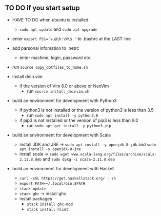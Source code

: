 ## TO DO if you start setup
- HAVE TO DO when ubuntu is installed 
    - `sudo apt update` and `sudo apt upgrade`

- enter `export PS1='\u@\h:\W\$ '` to .bashrc at the LAST line

- add parsonal infomation to .netrc
    - enter machine, login, password etc.

- run `source copy_dotfiles_to_home.sh`

- install dein.vim 
    - if the version of Vim 8.0 or above or NeoVim
        - run `source install_deinvim.sh`

- build an environment for development with Python3
    - if python3 is not installed or the version of python3 is less than 3.5
        - run `sudo apt install -y python3.6`
    - if pip3 is not installed or the version of pip3 is less than 9.0
        - run `sudo apt-get install -y python3-pip`

- build an environment for development with Scala
    - install JDK and JRE -> `sudo apt install -y openjdk-8-jdk` and `sudo apt install -y openjdk-8-jre`
    - install scala -> `sudo wget www.scala-lang.org/files/archive/scala-2.11.8.deb` and `sudo dpkg -i scala-2.11.8.deb`

- build an environment for development with Haskell
    - `curl -sSL https://get.haskellstack.org/ | sh`
    - `export PATH=~/.local/bin:$PATH`
    - `stack update`
    - `stack ghc` -> install ghc
    - install packages
        - `stack install ghc-mod`
        - `stack install hlint`
